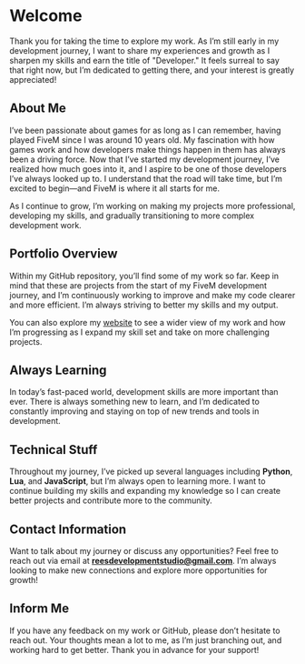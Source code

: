 # Welcome

Thank you for taking the time to explore my work. As I’m still early in my development journey, I want to share my experiences and growth as I sharpen my skills and earn the title of "Developer." It feels surreal to say that right now, but I’m dedicated to getting there, and your interest is greatly appreciated!

## About Me

I’ve been passionate about games for as long as I can remember, having played FiveM since I was around 10 years old. My fascination with how games work and how developers make things happen in them has always been a driving force. Now that I’ve started my development journey, I’ve realized how much goes into it, and I aspire to be one of those developers I’ve always looked up to. I understand that the road will take time, but I’m excited to begin—and FiveM is where it all starts for me.

As I continue to grow, I’m working on making my projects more professional, developing my skills, and gradually transitioning to more complex development work.

## Portfolio Overview

Within my GitHub repository, you’ll find some of my work so far. Keep in mind that these are projects from the start of my FiveM development journey, and I’m continuously working to improve and make my code clearer and more efficient. I’m always striving to better my skills and my output.

You can also explore my [website](your-website-link) to see a wider view of my work and how I’m progressing as I expand my skill set and take on more challenging projects.

## Always Learning

In today’s fast-paced world, development skills are more important than ever. There is always something new to learn, and I’m dedicated to constantly improving and staying on top of new trends and tools in development.

## Technical Stuff

Throughout my journey, I’ve picked up several languages including **Python**, **Lua**, and **JavaScript**, but I’m always open to learning more. I want to continue building my skills and expanding my knowledge so I can create better projects and contribute more to the community.

## Contact Information

Want to talk about my journey or discuss any opportunities? Feel free to reach out via email at **reesdevelopmentstudio@gmail.com**. I’m always looking to make new connections and explore more opportunities for growth!

## Inform Me

If you have any feedback on my work or GitHub, please don’t hesitate to reach out. Your thoughts mean a lot to me, as I’m just branching out, and working hard to get better. Thank you in advance for your support!
